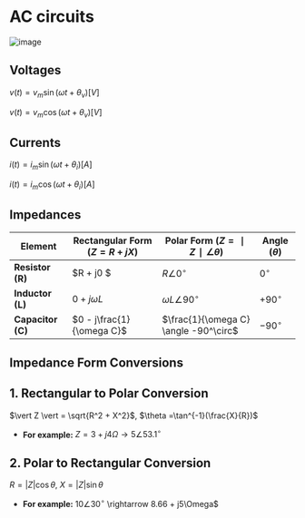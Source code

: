 # AC circuits

![image](https://github.com/user-attachments/assets/b7ab8ffd-ad6f-415a-9d9a-d30c1bc14095)

## Voltages

$v(t)= v_m\sin(\omega t + \theta_v) [V]$

$v(t)= v_m\cos(\omega t + \theta_v) [V]$

## Currents

$i(t)= i_m\sin(\omega t + \theta_i) [A]$

$i(t)= i_m\cos(\omega t + \theta_i) [A]$

## Impedances

| Element          | Rectangular Form $(Z=R+jX)$       | Polar Form $(Z=∣Z∣∠θ)$                       | Angle $(\theta)$ |
|------------------|------------------------------|----------------------------------------|------------------|
| **Resistor (R)** |   $R + j0 $                  | $R \angle 0^\circ$                     | $0^\circ$        |
| **Inductor (L)** |   $0 + j\omega L$            | $\omega L \angle 90^\circ$             | $+90^\circ$      |
| **Capacitor (C)**|   $0 - j\frac{1}{\omega C}$  | $\frac{1}{\omega C} \angle -90^\circ$  | $-90^\circ$      |

## Impedance Form Conversions

## 1. Rectangular to Polar Conversion

$\vert Z \vert = \sqrt{R^2 + X^2}$,  $\theta =\tan^{-1}(\frac{X}{R})$

- **For example:** $Z = 3 + j4\Omega \rightarrow 5\angle 53.1^\circ$

## 2. Polar to Rectangular Conversion

$R = \vert Z \vert \cos\theta$,  $X=\vert Z \vert \sin\theta$

- **For example:** $10\angle 30^\circ$ \rightarrow 8.66 + j5\Omega$
